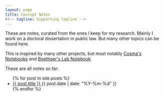 ```yaml
---
layout: page
title: Concept Notes
<!-- tagline: Supporting tagline -->
---
```


These are notes, curated from the ones I keep for my research. Mainly I work on a doctoral dissertation in public law. But many other topics can be found here.

This is inspired by many other projects, but most notably [Cosma's Notebooks](http://vserver1.cscs.lsa.umich.edu/~crshalizi/notebooks/) and [Boettiger's Lab Notebook](http://www.carlboettiger.info/2012/09/28/Welcome-to-my-lab-notebook.html).

These are all notes so far:

<ul class="posts">
  {% for post in site.posts %}
    <li><a href="{{ BASE_PATH }}{{ post.url }}">{{ post.title }} </a><span>{{ post.date | date: "%Y-%m-%d" }}</span> </li>
  {% endfor %}
</ul>

